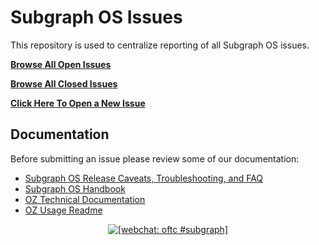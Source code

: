 # Subgraph OS Issues

This repository is used to centralize reporting of all Subgraph OS issues.

**[Browse All Open Issues](https://github.com/subgraph/subgraph-os-issues/issues)**

**[Browse All Closed Issues](https://github.com/subgraph/subgraph-os-issues/issues?q=is%3Aissue+is%3Aclosed)**

**[Click Here To Open a New Issue](https://github.com/subgraph/subgraph-os-issues/issues/new)**

## Documentation

Before submitting an issue please review some of our documentation:

* [Subgraph OS Release Caveats, Troubleshooting, and FAQ](https://subgraph.com/sgos/download/notes/)
* [Subgraph OS Handbook](https://github.com/subgraph/sgos_handbook)
* [OZ Technical Documentation](https://github.com/subgraph/oz/wiki/Oz-Technical-Details)
* [OZ Usage Readme](https://github.com/subgraph/oz/blob/master/README.mdwn)

<p align="center">
<a href="https://webchat.oftc.net/?channels=%23subgraph"><img
src="https://img.shields.io/badge/webchat-oftc%20%23subgraph-blue.svg"
alt="[webchat: oftc #subgraph]" /></a>
</p>
